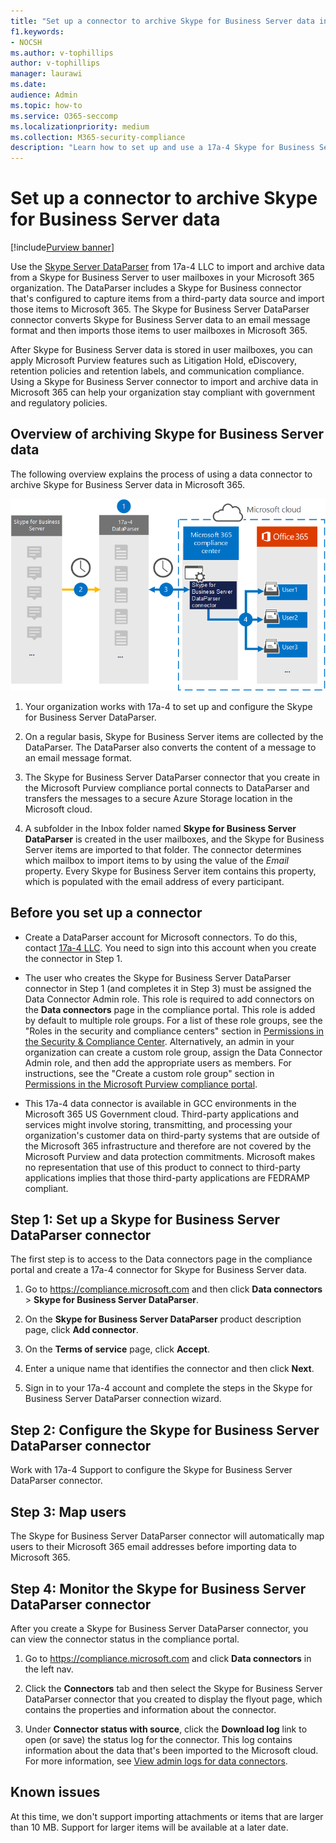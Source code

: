 ```yaml
---
title: "Set up a connector to archive Skype for Business Server data in Microsoft 365"
f1.keywords:
- NOCSH
ms.author: v-tophillips
author: v-tophillips
manager: laurawi
ms.date: 
audience: Admin
ms.topic: how-to
ms.service: O365-seccomp
ms.localizationpriority: medium
ms.collection: M365-security-compliance
description: "Learn how to set up and use a 17a-4 Skype for Business Server DataParser connector to import and archive Skype for Business Server data in Microsoft 365."
---
```


# Set up a connector to archive Skype for Business Server data

[!include[Purview banner](../includes/purview-rebrand-banner.md)]

Use the [Skype Server DataParser](https://www.17a-4.com/skype-server-dataparser/) from 17a-4 LLC to import and archive data from a Skype for Business Server to user mailboxes in your Microsoft 365 organization. The DataParser includes a Skype for Business connector that's configured to capture items from a third-party data source and import those items to Microsoft 365. The Skype for Business Server DataParser connector converts Skype for Business Server data to an email message format and then imports those items to user mailboxes in Microsoft 365.

After Skype for Business Server data is stored in user mailboxes, you can apply Microsoft Purview features such as Litigation Hold, eDiscovery, retention policies and retention labels, and communication compliance. Using a Skype for Business Server connector to import and archive data in Microsoft 365 can help your organization stay compliant with government and regulatory policies.

## Overview of archiving Skype for Business Server data

The following overview explains the process of using a data connector to archive Skype for Business Server data in Microsoft 365.

![Archiving workflow for Skype for Business Server data from 17a-4.](../media/SkypeServerDataParserConnectorWorkflow.png)

1. Your organization works with 17a-4 to set up and configure the Skype for Business Server DataParser.

2. On a regular basis, Skype for Business Server items are collected by the DataParser. The DataParser also converts the content of a message to an email message format.

3. The Skype for Business Server DataParser connector that you create in the Microsoft Purview compliance portal connects to DataParser and transfers the messages to a secure Azure Storage location in the Microsoft cloud.

4. A subfolder in the Inbox folder named **Skype for Business Server DataParser** is created in the user mailboxes, and the Skype for Business Server items are imported to that folder. The connector determines which mailbox to import items to by using the value of the *Email* property. Every Skype for Business Server item contains this property, which is populated with the email address of every participant.

## Before you set up a connector

- Create a DataParser account for Microsoft connectors. To do this, contact [17a-4 LLC](https://www.17a-4.com/contact/). You need to sign into this account when you create the connector in Step 1.

- The user who creates the Skype for Business Server DataParser connector in Step 1 (and completes it in Step 3) must be assigned the Data Connector Admin role. This role is required to add connectors on the **Data connectors** page in the compliance portal. This role is added by default to multiple role groups. For a list of these role groups, see the "Roles in the security and compliance centers" section in [Permissions in the Security & Compliance Center](../security/office-365-security/permissions-in-the-security-and-compliance-center.md#roles-in-the-security--compliance-center). Alternatively, an admin in your organization can create a custom role group, assign the Data Connector Admin role, and then add the appropriate users as members. For instructions, see the "Create a custom role group" section in [Permissions in the Microsoft Purview compliance portal](microsoft-365-compliance-center-permissions.md#create-a-custom-role-group).

- This 17a-4 data connector is available in GCC environments in the Microsoft 365 US Government cloud. Third-party applications and services might involve storing, transmitting, and processing your organization's customer data on third-party systems that are outside of the Microsoft 365 infrastructure and therefore are not covered by the Microsoft Purview and data protection commitments. Microsoft makes no representation that use of this product to connect to third-party applications implies that those third-party applications are FEDRAMP compliant.

## Step 1: Set up a Skype for Business Server DataParser connector

The first step is to access to the Data connectors page in the compliance portal and create a 17a-4 connector for Skype for Business Server data.

1. Go to <https://compliance.microsoft.com> and then click **Data connectors** > **Skype for Business Server DataParser**.

2. On the **Skype for Business Server DataParser** product description page, click **Add connector**.

3. On the **Terms of service** page, click **Accept**.

4. Enter a unique name that identifies the connector and then click **Next**.

5. Sign in to your 17a-4 account and complete the steps in the Skype for Business Server DataParser connection wizard.

## Step 2: Configure the Skype for Business Server DataParser connector

Work with 17a-4 Support to configure the Skype for Business Server DataParser connector.

## Step 3: Map users

The Skype for Business Server DataParser connector will automatically map users to their Microsoft 365 email addresses before importing data to Microsoft 365.

## Step 4: Monitor the Skype for Business Server DataParser connector

After you create a Skype for Business Server DataParser connector, you can view the connector status in the compliance portal.

1. Go to <https://compliance.microsoft.com> and click **Data connectors** in the left nav.

2. Click the **Connectors** tab and then select the Skype for Business Server DataParser connector that you created to display the flyout page, which contains the properties and information about the connector.

3. Under **Connector status with source**, click the **Download log** link to open (or save) the status log for the connector. This log contains information about the data that's been imported to the Microsoft cloud. For more information, see [View admin logs for data connectors](data-connector-admin-logs.md).

## Known issues

At this time, we don't support importing attachments or items that are larger than 10 MB. Support for larger items will be available at a later date.
